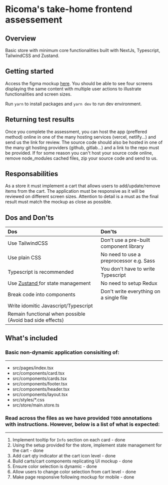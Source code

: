 # Ricoma's take-home frontend assessement

## Overview

Basic store with minimum core functionalities built with NextJs, Typescript, TailwindCSS and Zustand.

## Getting started

Access the figma mockup [here](https://www.figma.com/file/eyST5MG3zGOEb1HEGLIPEW/Developer-Test?node-id=0%3A1). You should be able to
see four screens displaying the same content with multiple user actions to illustrate functionalities and screen sizes.

Run `yarn` to install packages and `yarn dev` to run dev environment.

## Returning test results

Once you complete the assessment, you can host the app (preffered method) online in one of the many hosting services (vercel, netlify...)
and send us the link for review.
The source code should also be hosted in one of the many git hosting providers (github, gitlab...) and a link to the repo must be provided.
If for some reason you can't host your source code online, remove node_modules cached files, zip your source code and send to us.

## Responsabilities

As a store it must implement a cart that allows users to add/update/remove items from the cart.
The application must be responsive as it will be reviewed on different screen sizes. Attention to detail
is a must as the final result must match the mockup as close as possible.

## Dos and Don'ts

| Dos                                                                     | Don'ts                                  |
| :---------------------------------------------------------------------- | :-------------------------------------- |
| Use TailwindCSS                                                         | Don't use a pre-built component library |
| Use plain CSS                                                           | No need to use a preprocessor e.g. Sass |
| Typescript is recommended                                               | You don't have to write Typescript      |
| Use [ Zustand ](https://github.com/pmndrs/zustand) for state management | No need to setup Redux                  |
| Break code into components                                              | Don't write everything on a single file |
| Write idomitic Javascript/Typescript                                    |                                         |
| Remain functional when possible (Avoid bad side effects)                |                                         |

## What's included

### Basic non-dynamic application consisiting of:

---

- src/pages/index.tsx
- src/components/card.tsx
- src/components/cards.tsx
- src/components/footer.tsx
- src/components/header.tsx
- src/components/layout.tsx
- src/styles/\*.css
- src/store/main.store.ts

### Read across the files as we have provided `TODO` annotations with instructions. However, below is a list of what is expected:

---

1. Implement tooltip for `Info` section on each card - done
2. Using the setup provided for the store, implement state management for the cart - done
3. Add cart qty indicator at the cart icon level - done
4. Build carts/cart components replicating UI mockup - done
5. Ensure color selection is dynamic - done
6. Allow users to change color selection from cart level - done
7. Make page responsive following mockup for mobile - done
